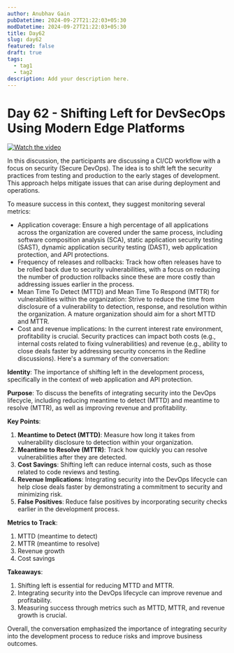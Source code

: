 ```yaml
---
author: Anubhav Gain
pubDatetime: 2024-09-27T21:22:03+05:30
modDatetime: 2024-09-27T21:22:03+05:30
title: Day62
slug: day62
featured: false
draft: true
tags:
  - tag1
  - tag2
description: Add your description here.
---
```


# Day 62 - Shifting Left for DevSecOps Using Modern Edge Platforms

[![Watch the video](/thumbnails/day62.png)](https://www.youtube.com/watch?v=kShQcv_KLOg)

In this discussion, the participants are discussing a CI/CD workflow with a focus on security (Secure DevOps). The idea is to shift left the security practices from testing and production to the early stages of development. This approach helps mitigate issues that can arise during deployment and operations.

To measure success in this context, they suggest monitoring several metrics:

- Application coverage: Ensure a high percentage of all applications across the organization are covered under the same process, including software composition analysis (SCA), static application security testing (SAST), dynamic application security testing (DAST), web application protection, and API protections.
- Frequency of releases and rollbacks: Track how often releases have to be rolled back due to security vulnerabilities, with a focus on reducing the number of production rollbacks since these are more costly than addressing issues earlier in the process.
- Mean Time To Detect (MTTD) and Mean Time To Respond (MTTR) for vulnerabilities within the organization: Strive to reduce the time from disclosure of a vulnerability to detection, response, and resolution within the organization. A mature organization should aim for a short MTTD and MTTR.
- Cost and revenue implications: In the current interest rate environment, profitability is crucial. Security practices can impact both costs (e.g., internal costs related to fixing vulnerabilities) and revenue (e.g., ability to close deals faster by addressing security concerns in the Redline discussions).
  Here's a summary of the conversation:

**Identity**: The importance of shifting left in the development process, specifically in the context of web application and API protection.

**Purpose**: To discuss the benefits of integrating security into the DevOps lifecycle, including reducing meantime to detect (MTTD) and meantime to resolve (MTTR), as well as improving revenue and profitability.

**Key Points**:

1. **Meantime to Detect (MTTD)**: Measure how long it takes from vulnerability disclosure to detection within your organization.
2. **Meantime to Resolve (MTTR)**: Track how quickly you can resolve vulnerabilities after they are detected.
3. **Cost Savings**: Shifting left can reduce internal costs, such as those related to code reviews and testing.
4. **Revenue Implications**: Integrating security into the DevOps lifecycle can help close deals faster by demonstrating a commitment to security and minimizing risk.
5. **False Positives**: Reduce false positives by incorporating security checks earlier in the development process.

**Metrics to Track**:

1. MTTD (meantime to detect)
2. MTTR (meantime to resolve)
3. Revenue growth
4. Cost savings

**Takeaways**:

1. Shifting left is essential for reducing MTTD and MTTR.
2. Integrating security into the DevOps lifecycle can improve revenue and profitability.
3. Measuring success through metrics such as MTTD, MTTR, and revenue growth is crucial.

Overall, the conversation emphasized the importance of integrating security into the development process to reduce risks and improve business outcomes.
